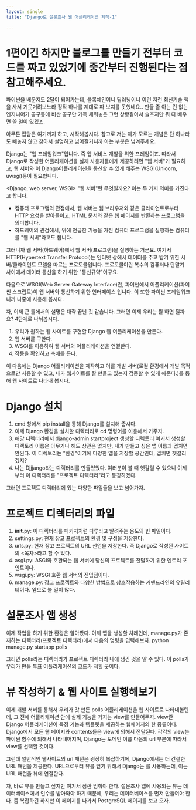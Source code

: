 ```yaml
---
layout: single
title: "Django로 설문조사 웹 어플리케이션 제작-1"

---
```

# 1편이긴 하지만 블로그를 만들기 전부터 코드를 짜고 있었기에 중간부터 진행된다는 점 참고해주세요.

파이썬을 배운지도 2달이 되어가는데, 블록체인이니 딥러닝이니 이런 저런 최신기술 책을 사서 기웃거려보느라 정작 하나를 제대로 파 보지를 못했네요..
만들 줄 아는 건 없는 엔지니어가 공구통에 비싼 공구만 가득 채워놓은 그런 상황같아서 슬프지만 뭐 다 배우면 쓸 일이 있겠죠.

아무튼 잡담은 여기까지 하고, 시작해봅시다. 참고로 저는 제가 모르는 개념은 단 하나라도 빼놓지 않고 찾아서 설명하고 넘어갈거니까 아는 부분은 넘겨주세요.

Django는 "웹 프레임워크"입니다. 즉 웹 서비스 개발을 위한 프레임이죠. 따라서 Django로 작성한 어플리케이션을 실제 사용자들에게 제공하려면 "웹 서버"가 필요하고, 웹 서버와 이 Django어플리케이션을 통신할 수 있게 해주는 WSGI(Unicorn, uwsgi)등이 필요합니다.

<Django, web server, WSGI>
"웹 서버"란 무엇일까요? 이는 두 가지 의미를 가진다고 합니다.
- 컴퓨터 프로그램의 관점에서, 웹 서버는 웹 브라우저와 같은 클라이언트로부터 HTTP 요청을 받아들이고, HTML 문서와 같은 웹 페이지를 반환하는 프로그램을 의미합니다.
- 하드웨어의 관점에서, 위에 언급한 기능을 가진 컴퓨터 프로그램을 실행하는 컴퓨터를 "웹 서버"라고도 합니다.

그러니까 웹 서버(하드웨어)에서 웹 서버(프로그램)을 실행하는 거군요. 여기서 HTTP(Hypertext Transfer Protocol)는 인터넷 상에서 데이터를 주고 받기 위한 서버/클라이언트 모델을 따르는 프로토콜입니다. 프로토콜이란 복수의 컴퓨터나 단말기 사이에서 데이터 통신을 하기 위한 "통신규약"이구요.

다음으로 WSGI(Web Server Gateway Interface)란, 파이썬에서 어플리케이션(파이썬 스크립트)이 웹 서버와 통신하기 위한 인터페이스 입니다. 이 또한 파이썬 프레임워크니까 나중에 사용해 봅시다.

자, 이제 큰 틀에서의 설명은 대략 끝난 것 같습니다. 그러면 이제 우리는 뭘 하면 될까요? 4단계로 나눠봅시다.
1. 우리가 원하는 웹 사이트를 구현할 Django 웹 어플리케이션을 만든다.
2. 웹 서버를 구한다.
3. WSGI를 이용하여 웹 서버와 어플리케이션을 연결한다.
4. 작동을 확인하고 축배를 든다.

이 다음에는 Django 어플리케이션을 제작하고 이를 개발 서버(로컬 환경에서 개발 목적으로만 사용할 수 있고, 내가 웹사이트를 잘 만들고 있는지 검증할 수 있게 해준다.)를 통해 웹 사이트로 나타내 봅시다. 

# Django 설치
1. cmd 창에서 pip install을 통해 Django를 설치해 줍시다. 
2. 이제 Django 환경을 설치할 디렉터리로 cd 명령어를 이용해서 가주자.
3. 해당 디렉터리에서 django-admin startproject 생성할 디렉토리
    여기서 생성할 디렉토리 이름은 아무거나 해도 상관은 없지만, 내가 만들고 싶은 앱 이름과 겹치면 안된다. 이 디렉토리는 "환경"이기에 다양한 앱을 저장할 공간인데, 겹치면 헷갈리겠지?
4. 나는 Djjjango라는 디렉터리를 만들었었다. 여러분이 볼 때 헷갈릴 수 있으니 이제부터 이 디렉터리를 "프로젝트 디렉터리"라고 통칭하겠다.

그러면 프로젝트 디렉터리에 있는 다양한 파일들을 보고 넘어가자.
# 프로젝트 디렉터리의 파일
1. __init__.py: 이 디렉터리를 패키지처럼 다루라고 알려주는 용도의 빈 파일이다.
2. settings.py: 현재 장고 프로젝트의 환경 및 구성을 저장한다.
3. urls.py: 현재 장고 프로젝트의 URL 선언을 저장한다. 즉 Django로 작성된 사이트의 <목차>라고 할 수 있다.
4. asgi.py: ASGI와 호환되는 웹 서버에 당신의 프로젝트를 전달하기 위한 엔트리 포인트이다.
5. wsgi.py: WSGI 호환 웹 서버의 진입점이다.
6. manage.py: 장고 프로젝트와 다양한 방법으로 상호작용하는 커맨드라인의 유틸리티이다. 앞으로 볼 일이 많다.

# 설문조사 앱 생성
이제 작업을 하기 위한 환경은 알아봤다. 이제 앱을 생성할 차례인데, manage.py가 존재하는 디렉터리(프로젝트 디렉터리)에서 다음의 명령을 입력해보자.
python manage.py startapp polls

그러면 polls라는 디렉터리가 프로젝트 디렉터리 내에 생긴 것을 알 수 있다. 이 polls가 우리가 만들 투표 어플리케이션의 코드가 적힐 곳이다.

# 뷰 작성하기 & 웹 사이트 실행해보기
이제 개발 서버를 통해서 우리가 갓 만든 polls 어플리케이션을 웹 사이트로 나타내볼텐데, 그 전에 어플리케이션 안에 실제 기능을 가지는 view를 만들어주자.
view란 Django 어플리케이션이 특정 기능과 템플릿을 제공하는 웹페이지의 한 종류이다. Django에서 모든 웹 페이지와 contents들은 view에 의해서 전달된다. 각각의 view는 파이썬 함수에 의해서 나타내어지며, Django는 도메인 이름 다음의 url 부분에 따라서 view를 선택할 것이다.

그런데 일반적인 웹사이트의 url 패턴은 굉장히 복잡하기에, Django에서는 더 간결한 URL 패턴을 제공한다.
URL으로부터 뷰를 얻기 위해서 Django는 <URLconfs>를 사용하는데, 이는 URL 패턴을 뷰에 연결한다.

자, 바로 뷰를 만들고 싶지만 여기서 잠깐 멈춰야 한다. 설문조사 앱에 사용되는 뷰는 데이터베이스에서 인수를 받아와야 하기 때문에, 우리는 데이터베이스를 먼저 만들어야 한다. 
좀 복잡하긴 하지만 이 페이지를 나가서 PostgreSQL 페이지를 보고 오자.
